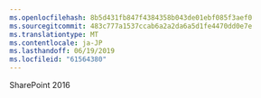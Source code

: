 ```yaml
---
ms.openlocfilehash: 8b5d431fb847f4384358b043de01ebf085f3aef0
ms.sourcegitcommit: 483c777a1537ccab6a2a2da6a5d1fe4470dd0e7e
ms.translationtype: MT
ms.contentlocale: ja-JP
ms.lasthandoff: 06/19/2019
ms.locfileid: "61564380"
---
```

SharePoint 2016